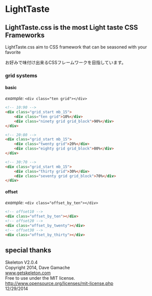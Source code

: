 # LightTaste

## LightTaste.css is the most Light taste CSS Frameworks

LightTaste.css aim to CSS framework that can be seasoned with your favorite

お好みで味付け出来るCSSフレームワークを目指しています。

### grid systems

#### basic

*example:* `<div class="ten grid"></div>`

```html
<!-- 10:90 -->
<div class="grid_start mb_15">
	<div class="ten grid">10%</div>
	<div class="ninety grid grid_block">90%</div>
</div>

<!-- 20:80 -->
<div class="grid_start mb_15">
	<div class="twenty grid">20%</div>
	<div class="eighty grid grid_block">80%</div>
</div>

<!-- 30:70 -->
<div class="grid_start mb_15">
	<div class="thirty grid">30%</div>
	<div class="seventy grid grid_block">70%</div>
</div>

```

#### offset

*example:*  `<div class="offset_by_ten"></div>`

```html
<!-- offset10 -->
<div class="offset_by_ten"></div>
<!-- offset20 -->
<div class="offset_by_twenty"></div>
<!-- offset30 -->
<div class="offset_by_thirty"></div>

```


## special thanks

Skeleton V2.0.4  
Copyright 2014, Dave Gamache  
www.getskeleton.com  
Free to use under the MIT license.  
http://www.opensource.org/licenses/mit-license.php  
12/29/2014
